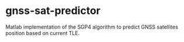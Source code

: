 # gnss-sat-predictor
Matlab implementation of the SGP4 algorithm to predict GNSS satellites position based on current TLE.

